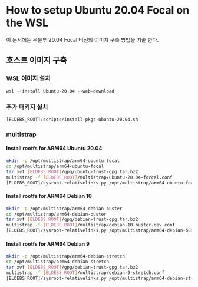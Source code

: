 # How to setup Ubuntu 20.04 Focal on the WSL
이 문서에는 우분투 20.04 Focal 버전의 이미지 구축 방법을 기술 한다.

## 호스트 이미지 구축
### WSL 이미지 설치
```shell
wsl --install Ubuntu-20.04 --web-download
```
### 추가 패키지 설치
```shell
[ELDEBS_ROOT]/scripts/install-pkgs-ubuntu-20.04.sh
```
### multistrap 

#### Install rootfs for ARM64 Ubuntu 20.04
```bash
mkdir -p /opt/multistrap/arm64-ubuntu-focal
cd /opt/multistrap/arm64-ubuntu-focal
tar xvf [ELDEBS_ROOT]/gpg/ubuntu-trust-gpg.tar.bz2
multistrap -f [ELDEBS_ROOT]/multistrap/ubuntu-20.04-forcal.conf
[ELDEBS_ROOT]/sysroot-relativelinks.py /opt/multistrap/arm64-ubuntu-focal
```

#### Install rootfs for ARM64 Debian 10
```bash
mkdir -p /opt/multistrap/arm64-debian-buster
cd /opt/multistrap/arm64-debian-buster
tar xvf [ELDEBS_ROOT]/gpg/debian-trust-gpg.tar.bz2
multistrap -f [ELDEBS_ROOT]/multistrap/debian-10-buster-dev.conf
[ELDEBS_ROOT]/sysroot-relativelinks.py /opt/multistrap/arm64-debian-buster
```

#### Install rootfs for ARM64 Debian 9
```bash
mkdir -p /opt/multistrap/arm64-debian-stretch
cd /opt/multistrap/arm64-debian-stretch
tar xvf [ELDEBS_ROOT]/gpg/debian-trust-gpg.tar.bz2
multistrap -f [ELDEBS_ROOT]/multistrap/debian-9-stretch.conf
[ELDEBS_ROOT]/sysroot-relativelinks.py /opt/multistrap/arm64-debian-stretch
```

